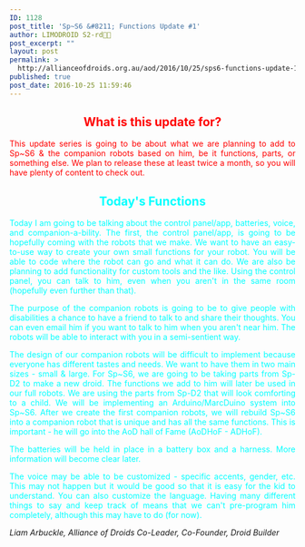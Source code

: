 ```yaml
---
ID: 1128
post_title: 'Sp~S6 &#8211; Functions Update #1'
author: LIMODROID S2-rd🔭🔬
post_excerpt: ""
layout: post
permalink: >
  http://allianceofdroids.org.au/aod/2016/10/25/sps6-functions-update-1/
published: true
post_date: 2016-10-25 11:59:46
---
```

<h2 style="text-align: center;"><span style="color: #ff0000;">What is this update for?</span></h2>
<p style="text-align: justify;"><span style="color: #ff0000;">This update series is going to be about what we are planning to add to Sp~S6 &amp; the companion robots based on him, be it functions, parts, or something else. We plan to release these at least twice a month, so you will have plenty of content to check out.</span></p>

<h2 style="text-align: center;"><span style="color: #00ffff;">Today's Functions</span></h2>
<p style="text-align: justify;"><span style="color: #00ffff;">Today I am going to be talking about the control panel/app, batteries, voice, and companion-a-bility. The first, the control panel/app, is going to be hopefully coming with the robots that we make. We want to have an easy-to-use way to create your own small functions for your robot. You will be able to code where the robot can go and what it can do. We are also be planning to add functionality for custom tools and the like. Using the control panel, you can talk to him, even when you aren't in the same room (hopefully even further than that). </span></p>
<p style="text-align: justify;"><span style="color: #00ffff;">The purpose of the companion robots is going to be to give people with disabilities a chance to have a friend to talk to and share their thoughts. You can even email him if you want to talk to him when you aren't near him. The robots will be able to interact with you in a semi-sentient way. </span></p>
<p style="text-align: justify;"><span style="color: #00ffff;">The design of our companion robots will be difficult to implement because everyone has different tastes and needs. We want to have them in two main sizes - small &amp; large. For Sp~S6, we are going to be taking parts from Sp-D2 to make a new droid. The functions we add to him will later be used in our full robots. We are using the parts from Sp-D2 that will look comforting to a child. We will be implementing an Arduino/MarcDuino system into Sp~S6. After we create the first companion robots, we will rebuild Sp~S6 into a companion robot that is unique and has all the same functions. This is important - he will go into the AoD hall of Fame (AoDHoF - ADHoF).</span></p>
<p style="text-align: justify;"><span style="color: #00ffff;">The batteries will be held in place in a battery box and a harness. More information will become clear later.</span></p>
<p style="text-align: justify;"><span style="color: #00ffff;">The voice may be able to be customized - specific accents, gender, etc. This may not happen but it would be good so that it is easy for the kid to understand. You can also customize the language. Having many different things to say and keep track of means that we can't pre-program him completely, although this may have to do (for now).</span></p>
<p style="text-align: justify;"><em>Liam Arbuckle, Alliance of Droids Co-Leader, Co-Founder, Droid Builder</em></p>